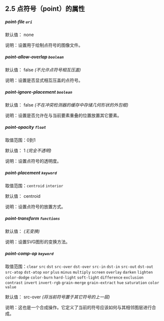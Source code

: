 ## 2.5 点符号（point）的属性

##### point-file `uri`

默认值： none

说明：设置用于绘制点符号的图像文件。

##### point-allow-overlap `boolean`

默认值： false _(不允许点符号相互压盖)_

说明：设置是否显式相互压盖的点符号。

##### point-ignore-placement `boolean`

默认值： false _(不在冲突检测器的缓存中存储几何形状的外包框)_

说明：设置是否允许在与当前要素重叠的位置放置其它要素。

##### point-opacity `float`

取值范围：0到1

默认值： 1 _(完全不透明)_

说明：设置点符号的透明度。

##### point-placement `keyword`

取值范围：`centroid` `interior`

默认值： centroid

说明：设置点符号的放置方式。

##### point-transform `functions`

默认值： _(无变换)_

说明：设置SVG图形的变换方法。

##### point-comp-op `keyword`

取值范围：`clear` `src` `dst` `src-over` `dst-over` `src-in` `dst-in` `src-out` `dst-out` `src-atop` `dst-atop` `xor` `plus` `minus` `multiply` `screen` `overlay` `darken` `lighten` `color-dodge` `color-burn` `hard-light` `soft-light` `difference` `exclusion` `contrast` `invert` `invert-rgb` `grain-merge` `grain-extract` `hue` `saturation` `color` `value`

默认值： src-over _(将当前符号置于其它符号的上一层)_

说明：这也是一个合成操作。它定义了当前的符号应该如何与其相邻图层进行合成。